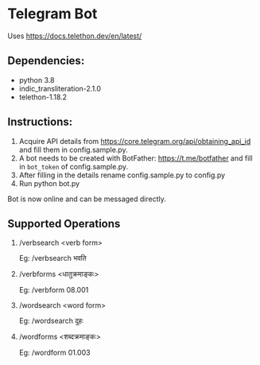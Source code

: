 # Telegram Bot

Uses https://docs.telethon.dev/en/latest/


## Dependencies:
* python 3.8
* indic_transliteration-2.1.0
* telethon-1.18.2

## Instructions:

1. Acquire API details from https://core.telegram.org/api/obtaining_api_id and fill them in config.sample.py.
2. A bot needs to be created with BotFather: https://t.me/botfather and fill in `bot_token` of config.sample.py.
3. After filling in the details rename config.sample.py to config.py
4. Run python bot.py

Bot is now online and can be messaged directly.

## Supported Operations
1. /verbsearch \<verb form\>

    Eg: /verbsearch भवति 
2. /verbforms \<धातुक्रमाङ्कः\>

    Eg: /verbform 08.001
3. /wordsearch \<word form\>

    Eg: /wordsearch दुहः

4. /wordforms \<शब्दक्रमाङ्कः\>

    Eg: /wordform 01.003
